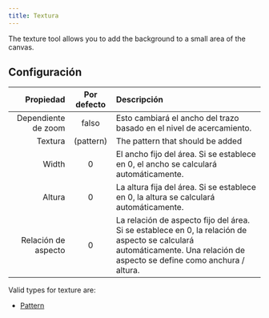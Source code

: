 ```yaml
---
title: Textura
---
```


The texture tool allows you to add the background to a small area of the canvas.

## Configuración

|           Propiedad |          Por defecto         | Descripción                                                                                                                                                                                                               |
| ------------------: | :--------------------------: | :------------------------------------------------------------------------------------------------------------------------------------------------------------------------------------------------------------------------ |
| Dependiente de zoom |             falso            | Esto cambiará el ancho del trazo basado en el nivel de acercamiento.                                                                                                                                      |
|             Textura | (pattern) | The pattern that should be added                                                                                                                                                                                          |
|               Width |               0              | El ancho fijo del área. Si se establece en 0, el ancho se calculará automáticamente.                                                                                                      |
|              Altura |               0              | La altura fija del área. Si se establece en 0, la altura se calculará automáticamente.                                                                                                    |
| Relación de aspecto |               0              | La relación de aspecto fijo del área. Si se establece en 0, la relación de aspecto se calculará automáticamente. Una relación de aspecto se define como anchura / altura. |

Valid types for texture are:

- [Pattern](../background#pattern)
